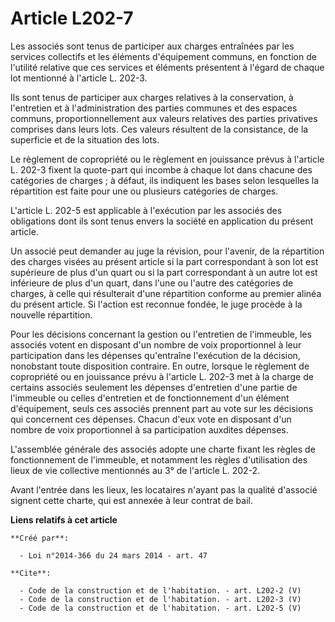 # Article L202-7

Les associés sont tenus de participer aux charges entraînées par les services collectifs et les éléments d'équipement
communs, en fonction de l'utilité relative que ces services et éléments présentent à l'égard de chaque lot mentionné à
l'article L. 202-3. 

Ils sont tenus de participer aux charges relatives à la conservation, à l'entretien et à l'administration des parties
communes et des espaces communs, proportionnellement aux valeurs relatives des parties privatives comprises dans leurs lots.
Ces valeurs résultent de la consistance, de la superficie et de la situation des lots. 

Le règlement de copropriété ou le règlement en jouissance prévus à l'article L. 202-3 fixent la quote-part qui incombe à
chaque lot dans chacune des catégories de charges ; à défaut, ils indiquent les bases selon lesquelles la répartition est
faite pour une ou plusieurs catégories de charges. 

L'article L. 202-5 est applicable à l'exécution par les associés des obligations dont ils sont tenus envers la société en
application du présent article. 

Un associé peut demander au juge la révision, pour l'avenir, de la répartition des charges visées au présent article si la
part correspondant à son lot est supérieure de plus d'un quart ou si la part correspondant à un autre lot est inférieure de
plus d'un quart, dans l'une ou l'autre des catégories de charges, à celle qui résulterait d'une répartition conforme au
premier alinéa du présent article. Si l'action est reconnue fondée, le juge procède à la nouvelle répartition. 

Pour les décisions concernant la gestion ou l'entretien de l'immeuble, les associés votent en disposant d'un nombre de voix
proportionnel à leur participation dans les dépenses qu'entraîne l'exécution de la décision, nonobstant toute disposition
contraire. En outre, lorsque le règlement de copropriété ou en jouissance prévu à l'article L. 202-3 met à la charge de
certains associés seulement les dépenses d'entretien d'une partie de l'immeuble ou celles d'entretien et de fonctionnement
d'un élément d'équipement, seuls ces associés prennent part au vote sur les décisions qui concernent ces dépenses. Chacun
d'eux vote en disposant d'un nombre de voix proportionnel à sa participation auxdites dépenses. 

L'assemblée générale des associés adopte une charte fixant les règles de fonctionnement de l'immeuble, et notamment les
règles d'utilisation des lieux de vie collective mentionnés au 3° de l'article L. 202-2. 

Avant l'entrée dans les lieux, les locataires n'ayant pas la qualité d'associé signent cette charte, qui est annexée à leur
contrat de bail.

**Liens relatifs à cet article**

	**Créé par**:

	  - Loi n°2014-366 du 24 mars 2014 - art. 47

	**Cite**:

	  - Code de la construction et de l'habitation. - art. L202-2 (V)
	  - Code de la construction et de l'habitation. - art. L202-3 (V)
	  - Code de la construction et de l'habitation. - art. L202-5 (V)
